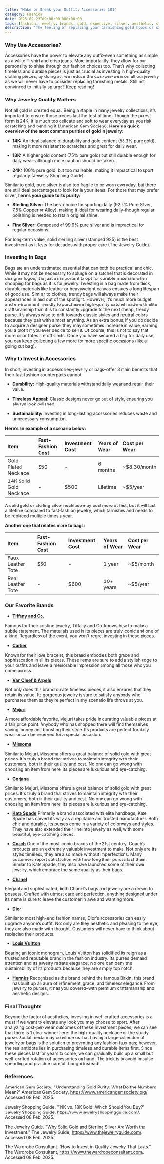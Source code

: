 ```yaml
---
title: "Make or Break your Outfit: Accessories 101"
category: Fashion
date: 2025-02-23T09:00:00.000+00:00
tags: [fashion, jewelry, brands, gold, expensive, silver, aesthetic, style]
description: "The feeling of replacing your tarnishing gold hoops or silver chain must be exhausting. This post is back to reinforce the power of investing in your life–but this time, you’ll learn to wisely purchase accessories that will last you a lifetime. Discover how you can both save money and elevate your style, all while preserving the same pieces in rotation throughout your life. With information on gold and silver purity, comparisons showing cost-per-wear prices of items, and recommended brands to shop from, you’ll feel confident in the quality of your accessories. Backed by insights from jewelry experts and financial comparisons, this post will show you how to make smart, stylish investments that’ll last a lifetime. Click the title to learn more!"
---
```

### **Why Use Accessories?**
Accessories have the power to elevate any outfit–even something as simple as a white T-shirt and crisp jeans. More importantly, they allow for our personality to shine through our fashion choices too. That’s why collecting timeless and durable pieces is just as crucial as investing in high-quality clothing pieces; by doing so, we reduce the cost-per-wear on all our jewelry as we will never have to consider replacing tarnishing metals. Still not convinced to initially splurge? Keep reading!

### **Why Jewelry Quality Matters**
Not all gold is created equal. Being a staple in many jewelry collections, it’s important to ensure those pieces last the test of time. Though the purest form is 24K, it is much too delicate and soft to wear everyday as you risk scratching and bending it (American Gem Society). **Here's a quick overview of the most common purities of gold in jewelry:**

- **14K:** An ideal balance of durability and gold content (58.3% pure gold), making it more resistant to scratches and great for daily wear.

- **18K:** A higher gold content (75% pure gold) but still durable enough for daily wear–although more caution should be taken.

- **24K:** 100% pure gold, but too malleable, making it impractical to sport regularly (Jewelry Shopping Guide).

Similar to gold, pure silver is also too fragile to be worn everyday, but there are still ideal percentages to look for in your items. For those that may prefer silver, **here’s your guide to its purity:**

- **Sterling Silver:** The best choice for sporting daily (92.5% Pure Silver, 7.5% Copper or Alloy), making it ideal for wearing daily–though regular polishing is needed to retain original shine. 

- **Fine Silver:** Composed of 99.9% pure silver and is impractical for regular occasions.

For long-term value, solid sterling silver (stamped 925) is the best investment as it lasts for decades with proper care (The Jewelry Guide).

### **Investing in Bags**
Bags are an underestimated essential that can both be practical and chic. While it may not be necessary to splurge on a satchel that is decorated in designer logos, it is just as important to opt for durable materials when shopping for bags as it is for jewelry. Investing in a bag made from thick, durable materials like leather or heavyweight canvas ensures a long lifespan of good use. Similar to clothes, trendy bags will always make their appearances in and out of the spotlight. However, it’s much more budget and environment friendly to purchase a high-quality satchel made with elite craftsmanship than it is to constantly upgrade to the next cheap, trendy purse. It’s always wise to drift towards classic styles and neutral colors because they pair with almost anything. As an extra bonus, if you do decide to acquire a designer purse, they may sometimes increase in value, earning you a profit if you ever decide to sell it. Of course, this is not to say that more color totes are off-limits. Once you have secured a bag for daily use, you can keep collecting a few more for more specific occasions (like a going out bag).

### **Why to Invest in Accessories**
In short, investing in accessories–jewelry or bags–offer 3 main benefits that their fast fashion counterparts cannot:

- **Durability:** High-quality materials withstand daily wear and retain their value.

- **Timeless Appeal:** Classic designs never go out of style, ensuring you always look polished.

- **Sustainability:** Investing in long-lasting accessories reduces waste and unnecessary consumption.

**Here’s an example of a scenario below:**

| Item                  | Fast-Fashion Cost | Investment Cost | Years of Wear | Cost per Wear     |
|:-----------------------|:-------------------|:------------------|:----------------|:-------------------|
| Gold-Plated Necklace  | $50               | -                | 6 months | ~$8.30/month      |
| 14K Solid Gold Necklace | -               | $500             | Lifetime       | ~$5/year          |

A solid gold or sterling silver necklace may cost more at first, but it will last a lifetime compared to fast-fashion jewelry, which tarnishes and needs to be replaced multiple times a year. 

**Another one that relates more to bags:**

| Item                  | Fast-Fashion Cost | Investment Cost | Years of Wear | Cost per Wear     |
|:-----------------------|:-------------------|:------------------|:----------------|:-------------------|
| Faux Leather Tote | $60               | -                | 1 year | ~$5/month     |
| Real Leather Tote | -               | $600             | 10+ years     | ~$5/year          |

### **Our Favorite Brands**

- **[Tiffany and Co.](https://www.tiffany.com/)**

Famous for their pristine jewelry, Tiffany and Co. knows how to make a subtle statement. The materials used in its pieces are truly iconic and one of a kind. Regardless of the event, you won't regret investing in these pieces. 

- **[Cartier](https://www.cartier.com/)**

Known for their love bracelet, this brand embodies both grace and sophistication in all its pieces. These items are sure to add a stylish edge to your outfits and leave a memorable impression among all those who you come across.

- **[Van Cleef & Arpels](https://www.vancleefarpels.com/)**

Not only does this brand curate timeless pieces, it also ensures that they retain its value. Its gorgeous jewelry is sure to satisfy anybody who purchases them as they’re perfect in any scenario life throws at you.

- **[Mejuri](https://mejuri.com/)**

A more affordable favorite, Mejuri takes pride in curating valuable pieces at a fair price point. Anybody who has shopped there will find themselves saving money and boosting their style. Its products are perfect for daily wear or can be reserved for a special occasion.

- **[Missoma](https://us.missoma.com/)**

Similar to Mejuri, Missoma offers a great balance of solid gold with great prices. It's truly a brand that strives to maintain integrity with their customers, both in their quality and cost. No one can go wrong with choosing an item from here, its pieces are luxurious and eye-catching.

- **[Gorjana](https://www.gorjana.com/)**

Similar to Mejuri, Missoma offers a great balance of solid gold with great prices. It's truly a brand that strives to maintain integrity with their customers, both in their quality and cost. No one can go wrong with choosing an item from here, its pieces are luxurious and eye-catching.

- **[Kate Spade](https://www.katespade.com/)**
Primarily a brand associated with elite handbags, Kate Spade has carved its way as a reputable and trusted manufacturer. Both chic and durable, its purses come in a variety of colorways and styles. They have also extended their line into jewelry as well, with some beautiful, eye-catching pieces.

- **[Coach](https://www.coach.com/)**
One of the most iconic brands of the 21st century, Coach’s products are an extremely valuable investment to make. Not only are its styles timeless, they are also made without imperfections. Many customers report satisfaction with how long their purses last them. Similar to Kate Spade, they also have launched some of their own jewelry, which embrace the same quality as their bags.

- **[Chanel](https://www.chanel.com/)**

Elegant and sophisticated, both Chanel’s bags and jewelry are a dream to possess. Crafted with utmost care and perfection, anything designed under its name is sure to leave the customer in awe and wanting more.

- **[Dior](https://www.dior.com/)**

Similar to most high-end fashion names, Dior’s accessories can easily upgrade anyone’s outfit. Not only are they aesthetic and pleasing to the eye, they are also made with thought. Customers will never have to think about replacing their products.

- **[Louis Vuitton](https://louisvuitton.com/)**

Bearing an iconic monogram, Louis Vuitton has solidified its reign as a trusted and reputable brand in the fashion industry. Its purses demand attention and its jewelry radiate elegance. No one can deny the sustainability of its products because they are simply top notch.

- **[Hermès](https://www.hermes.com/)**
Recognized as the brand behind the famous Birkin, this brand has built up an aura of refinement, grace, and timeless elegance. From jewelry to purses, it has you covered–with premium craftsmanship and aesthetic designs.

### **Final Thoughts**
Beyond the factor of aesthetics, investing in well-crafted accessories is a must if we want to elevate any look you may choose to sport. After analyzing cost-per-wear outcomes of these investment pieces, we can see that there is 1 clear winner here: the high-quality necklace or the sturdy purse. Social media may convince us that having a large collection of jewelry or bags is the solution to preventing any fashion faux pas; however, the real antidote lies in purchasing timeless and durable items first. Since these pieces last for years to come, we can gradually build up a small but well-crafted rotation of accessories on hand. The trick is to avoid impulse spending and practice careful thought instead!

### **References**
American Gem Society. "Understanding Gold Purity: What Do the Numbers Mean?" American Gem Society, https://www.americangemsociety.org/. Accessed 08 Feb. 2025.

Jewelry Shopping Guide. "14K vs. 18K Gold: Which Should You Buy?" Jewelry Shopping Guide, https://www.jewelryshoppingguide.com/. Accessed 08 Feb. 2025.

The Jewelry Guide. "Why Solid Gold and Sterling Silver Are Worth the Investment." The Jewelry Guide, https://www.thejewelryguide.com/. Accessed 08 Feb. 2025.

The Wardrobe Consultant. "How to Invest in Quality Jewelry That Lasts." The Wardrobe Consultant, https://www.thewardrobeconsultant.com/. Accessed 08 Feb. 2025.
